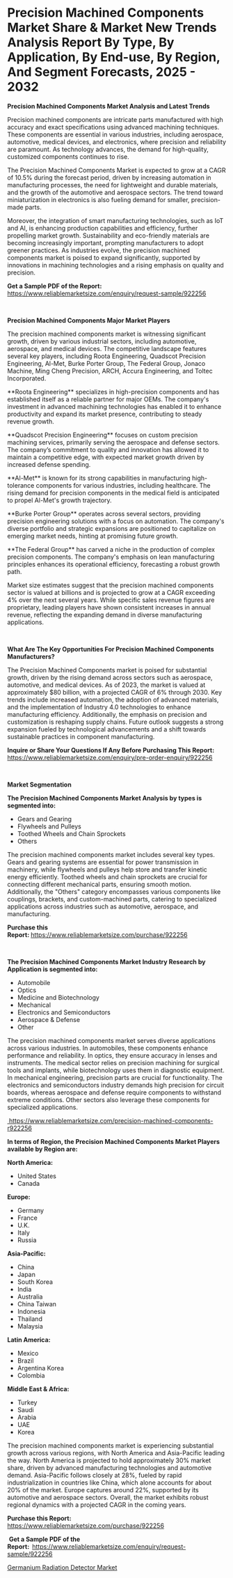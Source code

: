 <p><h1>Precision Machined Components Market Share & Market New Trends Analysis Report By Type, By Application, By End-use, By Region, And Segment Forecasts, 2025 - 2032</h1></p><p><strong>Precision Machined Components Market Analysis and Latest Trends</strong></p>
<p><p>Precision machined components are intricate parts manufactured with high accuracy and exact specifications using advanced machining techniques. These components are essential in various industries, including aerospace, automotive, medical devices, and electronics, where precision and reliability are paramount. As technology advances, the demand for high-quality, customized components continues to rise.</p><p>The Precision Machined Components Market is expected to grow at a CAGR of 10.5% during the forecast period, driven by increasing automation in manufacturing processes, the need for lightweight and durable materials, and the growth of the automotive and aerospace sectors. The trend toward miniaturization in electronics is also fueling demand for smaller, precision-made parts.</p><p>Moreover, the integration of smart manufacturing technologies, such as IoT and AI, is enhancing production capabilities and efficiency, further propelling market growth. Sustainability and eco-friendly materials are becoming increasingly important, prompting manufacturers to adopt greener practices. As industries evolve, the precision machined components market is poised to expand significantly, supported by innovations in machining technologies and a rising emphasis on quality and precision.</p></p>
<p><strong>Get a Sample PDF of the Report:&nbsp;</strong> <a href="https://www.reliablemarketsize.com/enquiry/request-sample/922256?utm_campaign=2042&utm_medium=2&utm_source=Github&utm_content=ia&utm_term=11022025&utm_id=precision-machined-components">https://www.reliablemarketsize.com/enquiry/request-sample/922256</a></p>
<p>&nbsp;</p>
<p><strong>Precision Machined Components Major Market Players</strong></p>
<p><p>The precision machined components market is witnessing significant growth, driven by various industrial sectors, including automotive, aerospace, and medical devices. The competitive landscape features several key players, including Roota Engineering, Quadscot Precision Engineering, Al-Met, Burke Porter Group, The Federal Group, Jonaco Machine, Ming Cheng Precision, ARCH, Accura Engineering, and Toltec Incorporated.</p><p>**Roota Engineering** specializes in high-precision components and has established itself as a reliable partner for major OEMs. The company's investment in advanced machining technologies has enabled it to enhance productivity and expand its market presence, contributing to steady revenue growth.</p><p>**Quadscot Precision Engineering** focuses on custom precision machining services, primarily serving the aerospace and defense sectors. The company’s commitment to quality and innovation has allowed it to maintain a competitive edge, with expected market growth driven by increased defense spending.</p><p>**Al-Met** is known for its strong capabilities in manufacturing high-tolerance components for various industries, including healthcare. The rising demand for precision components in the medical field is anticipated to propel Al-Met's growth trajectory.</p><p>**Burke Porter Group** operates across several sectors, providing precision engineering solutions with a focus on automation. The company's diverse portfolio and strategic expansions are positioned to capitalize on emerging market needs, hinting at promising future growth.</p><p>**The Federal Group** has carved a niche in the production of complex precision components. The company's emphasis on lean manufacturing principles enhances its operational efficiency, forecasting a robust growth path.</p><p>Market size estimates suggest that the precision machined components sector is valued at billions and is projected to grow at a CAGR exceeding 4% over the next several years. While specific sales revenue figures are proprietary, leading players have shown consistent increases in annual revenue, reflecting the expanding demand in diverse manufacturing applications.</p></p>
<p>&nbsp;</p>
<p><strong>What Are The Key Opportunities For Precision Machined Components Manufacturers?</strong></p>
<p><p>The Precision Machined Components market is poised for substantial growth, driven by the rising demand across sectors such as aerospace, automotive, and medical devices. As of 2023, the market is valued at approximately $80 billion, with a projected CAGR of 6% through 2030. Key trends include increased automation, the adoption of advanced materials, and the implementation of Industry 4.0 technologies to enhance manufacturing efficiency. Additionally, the emphasis on precision and customization is reshaping supply chains. Future outlook suggests a strong expansion fueled by technological advancements and a shift towards sustainable practices in component manufacturing.</p></p>
<p><strong>Inquire or Share Your Questions If Any Before Purchasing This Report:</strong> <a href="https://www.reliablemarketsize.com/enquiry/pre-order-enquiry/922256?utm_campaign=2042&utm_medium=2&utm_source=Github&utm_content=ia&utm_term=11022025&utm_id=precision-machined-components">https://www.reliablemarketsize.com/enquiry/pre-order-enquiry/922256</a></p>
<p>&nbsp;</p>
<p><strong>Market Segmentation</strong></p>
<p><strong>The Precision Machined Components Market Analysis by types is segmented into:</strong></p>
<p><ul><li>Gears and Gearing</li><li>Flywheels and Pulleys</li><li>Toothed Wheels and Chain Sprockets</li><li>Others</li></ul></p>
<p><p>The precision machined components market includes several key types. Gears and gearing systems are essential for power transmission in machinery, while flywheels and pulleys help store and transfer kinetic energy efficiently. Toothed wheels and chain sprockets are crucial for connecting different mechanical parts, ensuring smooth motion. Additionally, the "Others" category encompasses various components like couplings, brackets, and custom-machined parts, catering to specialized applications across industries such as automotive, aerospace, and manufacturing.</p></p>
<p><strong>Purchase this Report:&nbsp;</strong><a href="https://www.reliablemarketsize.com/purchase/922256?utm_campaign=2042&utm_medium=2&utm_source=Github&utm_content=ia&utm_term=11022025&utm_id=precision-machined-components">https://www.reliablemarketsize.com/purchase/922256</a></p>
<p>&nbsp;</p>
<p><strong>The Precision Machined Components Market Industry Research by Application is segmented into:</strong></p>
<p><ul><li>Automobile</li><li>Optics</li><li>Medicine and Biotechnology</li><li>Mechanical</li><li>Electronics and Semiconductors</li><li>Aerospace & Defense</li><li>Other</li></ul></p>
<p><p>The precision machined components market serves diverse applications across various industries. In automobiles, these components enhance performance and reliability. In optics, they ensure accuracy in lenses and instruments. The medical sector relies on precision machining for surgical tools and implants, while biotechnology uses them in diagnostic equipment. In mechanical engineering, precision parts are crucial for functionality. The electronics and semiconductors industry demands high precision for circuit boards, whereas aerospace and defense require components to withstand extreme conditions. Other sectors also leverage these components for specialized applications.</p></p>
<p><a href="https://www.reliablemarketsize.com/precision-machined-components-r922256?utm_campaign=2042&utm_medium=2&utm_source=Github&utm_content=ia&utm_term=11022025&utm_id=precision-machined-components">&nbsp;https://www.reliablemarketsize.com/precision-machined-components-r922256</a></p>
<p><strong>In terms of Region, the Precision Machined Components Market Players available by Region are:</strong></p>
<p>
    <p> <strong> North America: </strong>
        <ul>
            <li>United States</li>
            <li>Canada</li>
        </ul>
        </p> 
    <p> <strong> Europe: </strong>
        <ul>
            <li>Germany</li>
            <li>France</li>
            <li>U.K.</li>
            <li>Italy</li>
            <li>Russia</li>
        </ul>
        </p> 
    <p> <strong> Asia-Pacific: </strong>
        <ul>
            <li>China</li>
            <li>Japan</li>
            <li>South Korea</li>
            <li>India</li>
            <li>Australia</li>
            <li>China Taiwan</li>
            <li>Indonesia</li>
            <li>Thailand</li>
            <li>Malaysia</li>
        </ul>
        </p> 
    <p> <strong> Latin America: </strong>
        <ul>
            <li>Mexico</li>
            <li>Brazil</li>
            <li>Argentina Korea</li>
            <li>Colombia</li>
        </ul>
        </p> 
    <p> <strong> Middle East & Africa: </strong>
        <ul>
            <li>Turkey</li>
            <li>Saudi</li>
            <li>Arabia</li>
            <li>UAE</li>
            <li>Korea</li>
        </ul>
    </p>
    </p>
<p><p>The precision machined components market is experiencing substantial growth across various regions, with North America and Asia-Pacific leading the way. North America is projected to hold approximately 30% market share, driven by advanced manufacturing technologies and automotive demand. Asia-Pacific follows closely at 28%, fueled by rapid industrialization in countries like China, which alone accounts for about 20% of the market. Europe captures around 22%, supported by its automotive and aerospace sectors. Overall, the market exhibits robust regional dynamics with a projected CAGR in the coming years.</p></p>
<p><strong>Purchase this Report: </strong><a href="https://www.reliablemarketsize.com/purchase/922256?utm_campaign=2042&utm_medium=2&utm_source=Github&utm_content=ia&utm_term=11022025&utm_id=precision-machined-components">https://www.reliablemarketsize.com/purchase/922256</a></p>
<p>&nbsp;<strong>Get a Sample PDF of the Report:&nbsp;&nbsp;</strong><a href="https://www.reliablemarketsize.com/enquiry/request-sample/922256?utm_campaign=2042&utm_medium=2&utm_source=Github&utm_content=ia&utm_term=11022025&utm_id=precision-machined-components">https://www.reliablemarketsize.com/enquiry/request-sample/922256</a></p>
<p><strong></strong></p>
<p><p><a href="https://github.com/OlenFleming68/Market-Research-Report-List-1/blob/main/germanium-radiation-detector-market.md?utm_campaign=2042&utm_medium=2&utm_source=Github&utm_content=ia&utm_term=11022025&utm_id=precision-machined-components">Germanium Radiation Detector Market</a></p></p>